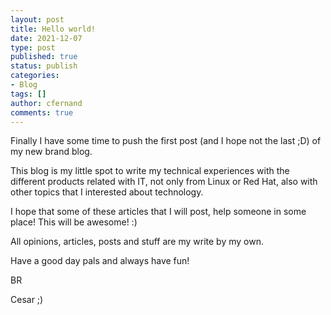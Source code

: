 ```yaml
---
layout: post
title: Hello world!
date: 2021-12-07
type: post
published: true
status: publish
categories:
- Blog
tags: []
author: cfernand
comments: true
---
```


Finally I have some time to push the first post (and I hope not the last ;D) of my new brand blog.

This blog is my little spot to write my technical experiences with the different products related with IT, not only from Linux or Red Hat, also with other topics that I interested about technology.

I hope that some of these articles that I will post, help someone in some place! This will be awesome! :) 

All opinions, articles, posts and stuff are my write by my own.

Have a good day pals and always have fun! 

BR 

Cesar ;)
